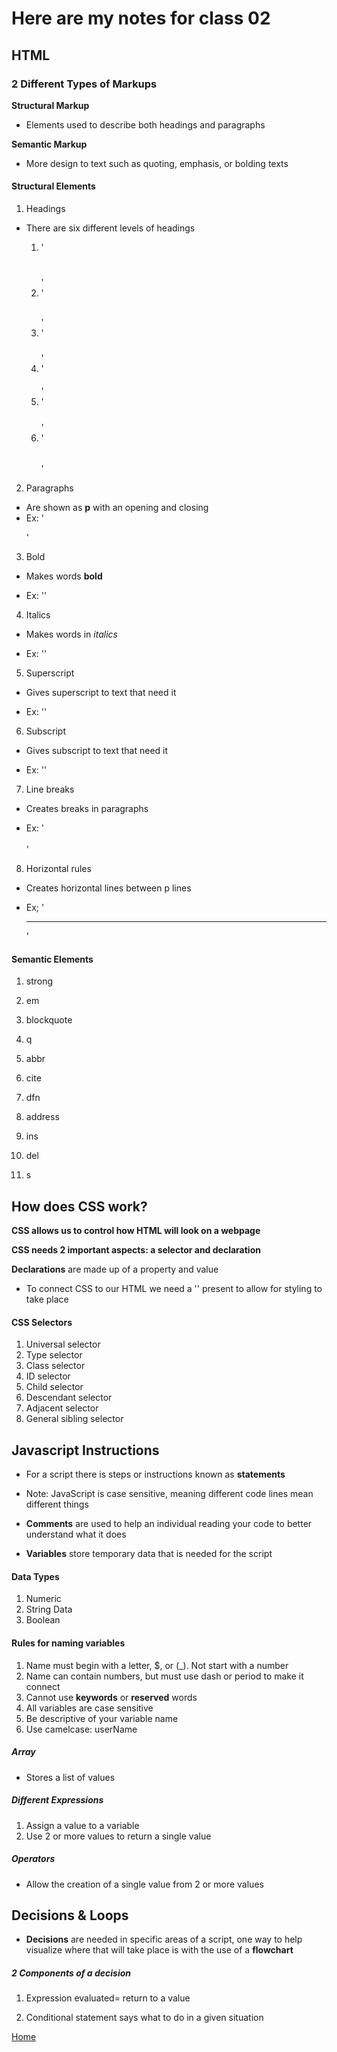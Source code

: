 # Here are my notes for class 02

## HTML 

### 2 Different Types of Markups 

**Structural Markup** 

  - Elements used to describe both headings and paragraphs 

**Semantic Markup**

  - More design to text such as quoting, emphasis, or bolding texts

#### Structural Elements 

1. Headings 

  - There are six different levels of headings

    1. '<h1></h1>'
    2. '<h2></h2>'
    3. '<h3></h3>'
    4. '<h4></h4>'
    5. '<h5></h5>'
    6. '<h6></h6>'

2. Paragraphs

  - Are shown as **p** with an opening and closing
  - Ex: '<p></p>'

3. Bold

  - Makes words **bold**

  - Ex: '<b></b>'

4. Italics

  - Makes words in *italics*

  - Ex: '<i></i>'

5. Superscript 

  - Gives superscript to text that need it

  - Ex: '<sup></sup>'

6. Subscript 

  - Gives subscript to text that need it

  - Ex: '<sub></sub>'

7. Line breaks

  - Creates breaks in paragraphs 

  - Ex: '<br></br>'

8. Horizontal rules
  - Creates horizontal lines between p lines 

  - Ex; '<hr> </hr>'

#### Semantic Elements

1. strong

2. em

3. blockquote

4. q

5. abbr

6. cite

7. dfn

8. address

9. ins

9. del

10. s

## How does CSS work?

**CSS allows us to control how HTML will look on a webpage**

**CSS needs 2 important aspects: a selector and declaration** 

**Declarations** are made up of a property and value

- To connect CSS to our HTML we need a '<link>' present to allow for styling to take place

#### CSS Selectors

1. Universal selector 
2. Type selector 
3. Class selector 
4. ID selector 
5. Child selector 
6. Descendant selector 
7. Adjacent selector 
8. General sibling selector 

## Javascript Instructions 

- For a script there is steps or instructions known as **statements**

- Note: JavaScript is case sensitive, meaning different code lines mean different things 

- **Comments** are used to help an individual reading your code to better understand what it does

- **Variables** store temporary data that is needed for the script 

#### Data Types 

1. Numeric
2. String Data
3. Boolean

#### Rules for naming variables 

1. Name must begin with a letter, $, or (_). Not start with a number 
2. Name can contain numbers, but must use dash or period to make it connect
3. Cannot use **keywords** or **reserved** words
4. All variables are case sensitive 
5. Be descriptive of your variable name 
6. Use camelcase: userName

##### Array 

- Stores a list of values 


##### Different Expressions 

1. Assign a value to a variable 
2. Use 2 or more values to return a single value 

##### Operators 

- Allow the creation of a single value from 2 or more values 

## Decisions & Loops 

- **Decisions** are needed in specific areas of a script, one way to help visualize where that will take place is with the use of a **flowchart**

##### 2 Components of a decision 

1. Expression evaluated= return to a value 

2. Conditional statement says what to do in a given situation 


[Home](README.md)


